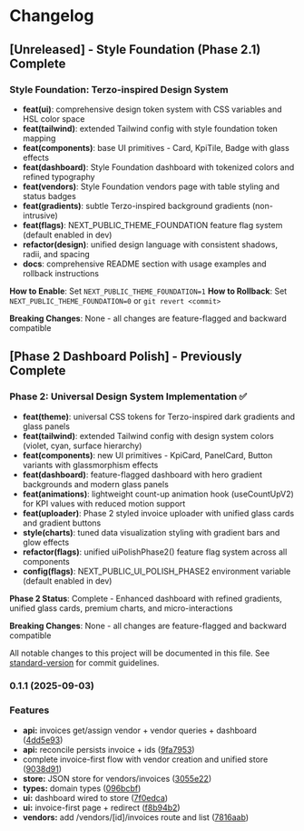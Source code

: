 # Changelog

## [Unreleased] - Style Foundation (Phase 2.1) Complete

### Style Foundation: Terzo-inspired Design System

* **feat(ui)**: comprehensive design token system with CSS variables and HSL color space
* **feat(tailwind)**: extended Tailwind config with style foundation token mapping
* **feat(components)**: base UI primitives - Card, KpiTile, Badge with glass effects
* **feat(dashboard)**: Style Foundation dashboard with tokenized colors and refined typography
* **feat(vendors)**: Style Foundation vendors page with table styling and status badges
* **feat(gradients)**: subtle Terzo-inspired background gradients (non-intrusive)
* **feat(flags)**: NEXT_PUBLIC_THEME_FOUNDATION feature flag system (default enabled in dev)
* **refactor(design)**: unified design language with consistent shadows, radii, and spacing
* **docs**: comprehensive README section with usage examples and rollback instructions

**How to Enable**: Set `NEXT_PUBLIC_THEME_FOUNDATION=1`
**How to Rollback**: Set `NEXT_PUBLIC_THEME_FOUNDATION=0` or `git revert <commit>`

**Breaking Changes**: None - all changes are feature-flagged and backward compatible

## [Phase 2 Dashboard Polish] - Previously Complete

### Phase 2: Universal Design System Implementation ✅

* **feat(theme)**: universal CSS tokens for Terzo-inspired dark gradients and glass panels
* **feat(tailwind)**: extended Tailwind config with design system colors (violet, cyan, surface hierarchy)
* **feat(components)**: new UI primitives - KpiCard, PanelCard, Button variants with glassmorphism effects
* **feat(dashboard)**: feature-flagged dashboard with hero gradient backgrounds and modern glass panels
* **feat(animations)**: lightweight count-up animation hook (useCountUpV2) for KPI values with reduced motion support
* **feat(uploader)**: Phase 2 styled invoice uploader with unified glass cards and gradient buttons
* **style(charts)**: tuned data visualization styling with gradient bars and glow effects
* **refactor(flags)**: unified uiPolishPhase2() feature flag system across all components
* **config(flags)**: NEXT_PUBLIC_UI_POLISH_PHASE2 environment variable (default enabled in dev)

**Phase 2 Status**: Complete - Enhanced dashboard with refined gradients, unified glass cards, premium charts, and micro-interactions

**Breaking Changes**: None - all changes are feature-flagged and backward compatible


All notable changes to this project will be documented in this file. See [standard-version](https://github.com/conventional-changelog/standard-version) for commit guidelines.

### 0.1.1 (2025-09-03)


### Features

* **api:** invoices get/assign vendor + vendor queries + dashboard ([4dd5e93](https://github.com/jmduby/DRIFT.AI/commit/4dd5e93b6f9d7fd81938aa5473bb42d5023d1d96))
* **api:** reconcile persists invoice + ids ([9fa7953](https://github.com/jmduby/DRIFT.AI/commit/9fa7953015ad453752c8e696b8a9d7552df686da))
* complete invoice-first flow with vendor creation and unified store ([9038d91](https://github.com/jmduby/DRIFT.AI/commit/9038d91088dca09508b904015f13ef3f8dbb81bd))
* **store:** JSON store for vendors/invoices ([3055e22](https://github.com/jmduby/DRIFT.AI/commit/3055e2266560b362ad6c50221a71e124211eeb52))
* **types:** domain types ([096bcbf](https://github.com/jmduby/DRIFT.AI/commit/096bcbfcc712b25f9136be095b478f0c3c3a8905))
* **ui:** dashboard wired to store ([7f0edca](https://github.com/jmduby/DRIFT.AI/commit/7f0edcab6e6d784efa8fa0c9a88009965500544e))
* **ui:** invoice-first page + redirect ([f8b94b2](https://github.com/jmduby/DRIFT.AI/commit/f8b94b2874410ac56605e938f7fc89bdab511ac4))
* **vendors:** add /vendors/[id]/invoices route and list ([7816aab](https://github.com/jmduby/DRIFT.AI/commit/7816aabd8fbac5ea69f5013a7eb3a162cecca24b))
